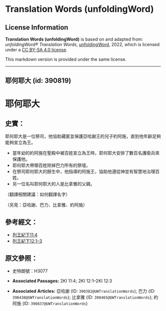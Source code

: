 # Translation Words (unfoldingWord)

## License Information

**Translation Words (unfoldingWord)** is based on and adapted from: _unfoldingWord® Translation Words_, [unfoldingWord](https://unfoldingword.org/utw), 2022, which is licensed under a [CC BY-SA 4.0 license](https://creativecommons.org/licenses/by-sa/4.0/legalcode.en).

This markdown version is provided under the same license.



--------------------------------

## 耶何耶大 (id: 390819)

耶何耶大
====

史實：
---

耶何耶大是一位祭司，他協助藏匿並保護亞哈謝王的兒子約阿施，直到他年齡足夠能夠宣立為王。

* 當年幼的約阿施在聖殿中被百姓宣立為王時，耶何耶大安排了數百名護衛兵來保護他。
* 耶何耶大帶領百姓除掉巴力所有的祭壇。
* 在祭司耶何耶大的餘生中，他指導約阿施王，協助他遵從神並有智慧地治理百姓。
* 另一位名叫耶何耶大的人是比拿雅的父親。

（翻譯相關建議：如何翻譯名字）

（另見：亞哈謝、巴力、比拿雅、約阿施）

參考經文：
-----

* [列王紀下11:4](https://ref.ly/2Kgs11:4)
* [列王紀下12:1–3](https://ref.ly/2Kgs12:1-2Kgs12:3)

原文參照：
-----

* 史特朗號：H3077

* **Associated Passages:** 2KI 11:4; 2KI 12:1–2KI 12:3
* **Associated Articles:** 亞哈謝 (ID: `390382@UWTranslationWords`); 巴力 (ID: `390438@UWTranslationWords`); 比拿雅 (ID: `390465@UWTranslationWords`); 約阿施 (ID: `390837@UWTranslationWords`)

